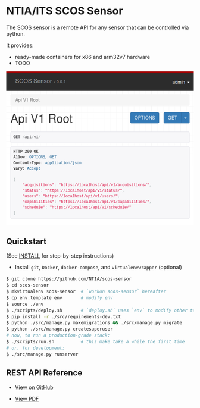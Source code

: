 NTIA/ITS SCOS Sensor
====================

The SCOS sensor is a remote API for any sensor that can be controlled via python.

It provides:
  - ready-made containers for x86 and arm32v7 hardware
  - TODO

![Browsable API Screenshot](docs/api_root.png)

Quickstart
----------

(See [INSTALL](INSTALL.md) for step-by-step instructions)

  - Install `git`, `Docker`, `docker-compose`, and `virtualenvwrapper` (optional)

```bash
$ git clone https://github.com/NTIA/scos-sensor
$ cd scos-sensor
$ mkvirtualenv scos-sensor  # `workon scos-sensor` hereafter
$ cp env.template env       # modify env
$ source ./env
$ ./scripts/deploy.sh       # `deploy.sh` uses `env` to modify other templates
$ pip install -r ./src/requirements-dev.txt
$ python ./src/manage.py makemigrations && ./src/manage.py migrate
$ python ./src/manage.py createsuperuser
# now, to run a production-grade stack:
$ ./scripts/run.sh          # this make take a while the first time
# or, for development:
$ ./src/manage.py runserver

```

REST API Reference
------------------

 - [View on GitHub](docs/api/openapi.adoc)

 - [View PDF](docs/api/openapi.pdf)
